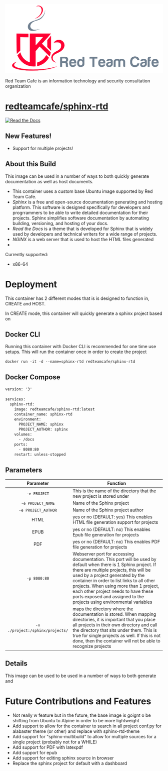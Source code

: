 [![redteamcafe.com](https://github.com/redteamcafe/docker-temp/raw/main/redteamcafe-logo.png)](https://redteamcafe.com)

Red Team Cafe is an information technology and security consultation organization



# [redteamcafe/sphinx-rtd](https://github.com/redteamcafe/docker-sphinx-rtd)

[![Read the Docs](https://read-the-docs-guidelines.readthedocs-hosted.com/_downloads/731c436d154e84ae4d3c2430d62c6020/logo-wordmark-dark.svg)](https://readthedocs.org/)


## New Features!
* Support for multiple projects!

## About this Build

This image can be used in a number of ways to both quickly generate documentation as well as host documents.


* This container uses a custom base Ubuntu image supported by Red Team Cafe.
* *Sphinx* is a free and open-source documentation generating and hosting platform. This software is designed specifically for developers and progrrammers to be able to write detailed documentation for their projects. Sphinx simplifies software documentation by automating building, versioning, and hosting of your docs. 
* *Read the Docs* is a theme that is developed for Sphinx that is widely used by developers and technical writers for a wide range of projects.
* *NGINX* is a web server that is used to host the HTML files generated 
* 

Currently supported:
* x86-64

# Deployment

This container has 2 different modes that is is designed to function in, CREATE and HOST.

In CREATE mode, this container will quickly generate a sphinx project based on 

## Docker CLI


Running this container with Docker CLI is recommended for one time use setups. This will run the container once in order to create the project

```
docker run -it -d --name=sphinx-rtd redteamcafe/sphinx-rtd
```

## Docker Compose



```
version: '3'

services:
  sphinx-rtd:
    image: redteamcafe/sphinx-rtd:latest
    container_name: sphinx-rtd
    environment:
      PROJECT_NAME: sphinx
      PROJECT_AUTHOR: sphinx
    volumes:
      - /docs
    ports:
      - 8080:80
    restart: unless-stopped
```
## Parameters
| Parameter | Function |
| :----: | --- |
| `-e PROJECT` | This is the name of the directory that the new project is stored under |
| `-e PROJECT_NAME` | Name of the Sphinx project |
| `-e PROJECT_AUTHOR` | Name of the Sphinx project author |
|HTML| yes or no (DEFAULT: yes) This enables HTML file generation support for projects|
|EPUB| yes or no (DEFAULT: no) This enables Epub file generation for projects|
|PDF| yes or no (DEFAULT: no) This enables PDF file generation for projects|
| `-p 8080:80` | Webserver port for accessing documentation. This port will be used by default when there is 1 Sphinx project. If there are multiple projects, this will be used by a project generated by the container in order to list links to all other projects. When using more than 1 project, each other project needs to have these ports exposed and assigned to the projects using environmental variables |
| `-v ./project:/sphinx/projects/` | maps the directory where the documentation is stored. When mapping directories, it is important that you place all projects in their own directory and call the directory that sits under them. This is true for single projects as well. If this is not done, then the container will not be able to recognize projects |

## Details

This image can be used to be used in a number of ways to both generate and 

# Future Contributions and Features
* Not really w feature but in the future, the base image is goignt o be shifting from Ubuntu to Alpine in order to be more lightweight
* Add support to allow for the container to search in all project conf.py for alabaster theme (or other) and replace with sphinx-rtd-theme
* Add support for "sphinx-multibuild" to allow for multiple sources for a single project (probably not for a WHILE)
* Add support for PDF with latexpdf
* Add support for epub
* Add support for editing sphinx source in browser
* Replace the sphinx project for default with a dashboard


